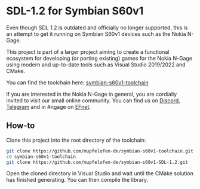 # SDL-1.2 for Symbian S60v1

Even though SDL 1.2 is outdated and officially no longer supported, this
is an attempt to get it running on Symbian S60v1 devices such as the
Nokia N-Gage.

This project is part of a larger project aiming to create a functional
ecosystem for developing (or porting existing) games for the Nokia
N-Gage using modern and up-to-date tools such as Visual Studio 2019/2022
and CMake.

You can find the toolchain here:
[symbian-s60v1-toolchain](https://github.com/mupfelofen-de/symbian-s60v1-toolchain)

If you are interested in the Nokia N-Gage in general, you are cordially
invited to visit our small online community. You can find us on
[Discord](https://discord.gg/dbUzqJ26vs),
[Telegram](https://t.me/nokia_ngage) and in #ngage on
[EFnet](http://www.efnet.org/).

## How-to

Clone this project into the root directory of the toolchain:

```bash
git clone https://github.com/mupfelofen-de/symbian-s60v1-toolchain.git
cd symbian-s60v1-toolchain
git clone https://github.com/mupfelofen-de/symbian-s60v1-SDL-1.2.git
```

Open the cloned directory in Visual Studio and wait until the CMake
solution has finished generating. You can then compile the library.
